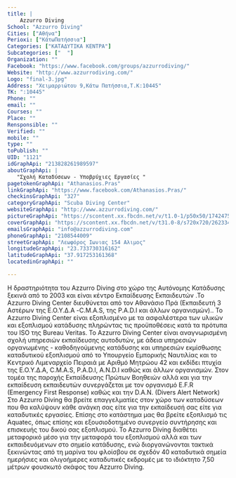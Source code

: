 ```yaml
---
title: |
    Azzurro Diving
School: "Azzurro Diving"
Cities: ["Αθήνα"]
Perioxi: ["ΚάτωΠατήσσια"]
Categories: ["ΚΑΤΑΔΥΤΙΚΑ ΚΕΝΤΡΑ"]
Subcategories: ["  "]
Organization: ""
Facebook: "https://www.facebook.com/groups/azzurrodiving/"
Website: "http://www.azzurrodiving.com/"
Logo: "final-3.jpg"
Address: "Χειμαρριώτου 9,Κάτω Πατήσσια,Τ.Κ:10445"
TK: ":10445"
Phone: ""
email: ""
Courses: ""
Place: ""
Rensponsible: ""
Verified: ""
mobile: ""
type: ""
toPublish: ""
UID: "1121"
idGraphApi: "213828261989597"
aboutGraphApi: | 
   "Σχολή Καταδύσεων - Υποβρύχιες Εργασίες "
pagetokenGraphApi: "Athanasios.Pras"
linkGraphApi: "https://www.facebook.com/Athanasios.Pras/"
checkinsGraphApi: "327"
categoryGraphApi: "Scuba Diving Center"
websiteGraphApi: "http://www.azzurrodiving.com/"
pictureGraphApi: "https://scontent.xx.fbcdn.net/v/t1.0-1/p50x50/17424759_1426637117375366_3486113680994975575_n.png?oh=b0b4fe9866e6ead278496eb7a27c653c&amp;oe=5B3DB750"
coverGraphApi: "https://scontent.xx.fbcdn.net/v/t31.0-8/s720x720/26233426_1710683832304025_7785814719519573163_o.jpg?oh=43964db566c903a4383c9cced77e3c60&amp;oe=5B45611B"
emailsGraphApi: "info@azzurrodiving.com"
phoneGraphApi: "2108544009"
streetGraphApi: "Λεωφόρος Ιωνιας 154 Αλιμος"
longitudeGraphApi: "23.733730316162"
latitudeGraphApi: "37.917253161368"
locatedinGraphApi: ""

---
```


Η δραστηριότητα του Azzurro Diving στο χώρο της Αυτόνομης Κατάδυσης ξεκινά από το 2003 και είναι κέντρο Εκπαίδευσης Εκπαιδευτών .Το Azzurro Diving Center διευθύνεται από τον Αθανάσιο Πρά (Εκπαιδευτή 3 Αστέρων της Ε.Ο.Υ.Δ.Α -C.M.A.S, της P.A.D.I και άλλων οργανισμών).. Το Azzurro Diving Center είναι εξοπλισμένο με τα ασφαλέστερα των υλικών και εξοπλισμού κατάδυσης πληρώντας τις προϋποθέσεις κατά τα πρότυπα του ISO της Bureau Veritas. Το Azzurro Diving Center είναι αναγνωρισμένη σχολή υπηρεσιών εκπαίδευσης αυτοδυτών, με άδεια υπηρεσιών οργανωμένης - καθοδηγούμενης κατάδυσης και υπηρεσιών εκμίσθωσης καταδυτικού εξοπλισμού από το Υπουργείο Εμπορικής Ναυτιλίας και το Κεντρικό Λιμεναρχείο Πειραιά με Αριθμό Μητρώου 42 και εκδίδει πτυχία της Ε.Ο.Υ.Δ.Α, C.M.A.S, P.A.D.I, A.N.D.I καθώς και άλλων οργανισμών. Στον τομέα της παροχής Εκπαίδευσης Πρώτων Βοηθειών αλλά και για την εκπαίδευση εκπαιδευτών συνεργάζεται με τον οργανισμό E.F.R (Emergency First Response) καθώς και την D.A.N. (Divers Alert Network) Στο Azzurro Diving θα βρείτε επαγγελματίες στον χώρο των καταδύσεων που θα καλύψουν κάθε ανάγκη σας είτε για την εκπαίδευσή σας είτε για καταδυτικές εργασίες. Επίσης στο κατάστημα μας θα βρείτε εξοπλισμό τις Aquatec, όπως επίσης και εξουσιοδοτημένο συνεργείο συντήρησης και επισκευής του δικού σας εξοπλισμού. Το Azzurro Diving διαθέτει μεταφορικό μέσο για την μεταφορά του εξοπλισμού αλλά και των εκπαιδευόμενων στο σημείο κατάδυσης, ενώ διοργανώνονται τακτικά ξεκινώντας από τη μαρίνα του φλοίσβου σε σχεδόν 40 καταδυτικά σημεία ημερήσιες και ολιγοήμερες καταδυτικές εκδρομές με το ιδιόκτητο 7,50 μέτρων φουσκωτό σκάφος του Azzurro Diving. 

